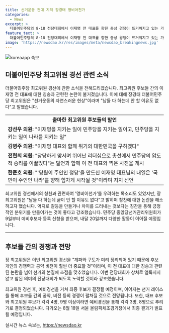 ```yaml
---
title: 선거운동 전대 지적 장경태 명비어천가
categories:
  - News
excerpt: >
  더불어민주당의 8·18 전당대회에서 이재명 전 대표를 향한 충성 경쟁이 뜨거워지고 있는 가운데, 후보들의 칭송으로 채워진 출사표가 논란이 되고 있다. 이에 대해 장경태 더불어민주당 최고위원은 선거운동의 자연스러운 현상이라며 이는 선거 전략상 필요한 부분이라고 설명했다. 그는 또한 후보들 간의 공약, 비전 등의 경쟁이 예비경선을 통해 전개될 것으로 예상했다. 이 전 대표의 사퇴 후 대표직 연임 도전 결심이 날이 갈수록 굳어지고 있는 상황이다.
feature_text: >
  더불어민주당의 8·18 전당대회에서 이재명 전 대표를 향한 충성 경쟁이 뜨거워지고 있는 가운데, 후보들의 칭송으로 채워진 출사표가 논란이 되고 있다. 이에 대해 장경태 더불어민주당 최고위원은 선거운동의 자연스러운 현상이라며 이는 선거 전략상 필요한 부분이라고 설명했다. 그는 또한 후보들 간의 공약, 비전 등의 경쟁이 예비경선을 통해 전개될 것으로 예상했다. 이 전 대표의 사퇴 후 대표직 연임 도전 결심이 날이 갈수록 굳어지고 있는 상황이다.
image: 'https://newsdao.kr/res/images/meta/newsdao_breakingnews.jpg'
---
```


<p><img src="https://newsdao.kr/res/images/meta/newsdao_breakingnews.jpg" alt="koreaapp 속보" /></p>

<h2 data-ke-size="size26">더불어민주당 최고위원 경선 관련 소식</h2>

<p data-ke-size="size16">더불어민주당 최고위원 경선에 관한 소식을 전해드리겠습니다. 최고위원 후보들 간의 이재명 전 대표에 대한 칭송과 관련한 논란이 불거졌습니다. 이에 대해 장경태 더불어민주당 최고위원은 "선거운동의 자연스러운 현상"이라며 "남들 다 하는데 안 할 이유도 없다"고 말했습니다.</p>

<table>
    <tr>
        <td style="text-align: center; height: 17px;"><b>출마한 최고위원 후보들의 발언</b></td>
    </tr>
    <tr>
        <td><b>강선우 의원:</b> "이재명을 지키는 일이 민주당을 지키는 일이고, 민주당을 지키는 일이 나라를 지키는 일"</td>
    </tr>
    <tr>
        <td><b>김병주 의원:</b> "이재명 대표와 함께 위기의 대한민국을 구하겠다"</td>
    </tr>
    <tr>
        <td><b>전현희 의원:</b> "당당하게 맞서며 뛰어난 리더십으로 총선에서 민주당의 압도적 승리를 이끌었다"는 발언과 함께 이 전 대표와 찍은 사진을 게시</td>
    </tr>
    <tr>
        <td><b>한준호 의원:</b> "'당원이 주인인 정당'을 만드신 이재명 대표님의 내일은 '국민이 주인인 나라'를 향해 힘차게 시작될 것"이라며 지지 선언</td>
    </tr>
</table>

<p data-ke-size="size16">최고위원 경선에서의 칭찬과 관련하여 '명비어천가'를 우려하는 목소리도 있었지만, 장 최고위원은 "남들 다 하는데 굳이 안 할 이유도 없다"고 밝히며 칭찬에 대한 논란을 해소하고자 했습니다. 억지로 갈등을 만들거나 차이를 드러내는 것보다는 칭찬을 통해 긍정적인 분위기를 만들어가는 것이 좋다고 강조했습니다. 민주당 중앙당선거관리위원회가 9일부터 예비후보자 등록 신청을 받으며, 내달 20일까지 다양한 활동이 이어질 예정입니다.</p>

<hr>

<h2 data-ke-size="size26">후보들 간의 경쟁과 전망</h2>

<p data-ke-size="size16">장 최고위원은 이번 최고위원 경선을 "계파와 구도가 미리 정리되어 있기 때문에 후보 개인의 경쟁력과 공약 비전이 훨씬 더 중요할 것"이라며, 이 전 대표에 대한 칭송과 관련된 논란을 넘어 선거의 본질에 초점을 맞추었습니다. 이번 전당대회가 상처로 얼룩지지 않고 참된 의미의 전당대회가 되도록 노력할 것이라 강조했습니다.</p>

<p data-ke-size="size16">최고위원 경선 후, 예비경선을 거쳐 최종 후보가 결정될 예정이며, 이어지는 선거 레이스를 통해 후보들 간의 공약, 비전 등의 경쟁이 펼쳐질 것으로 전망됩니다. 또한, 대표 후보와 최고위원 후보가 각각 4명, 9명 이상이라면 예비경선을 통해 각각 3명, 8명으로 추리기로 결정되었습니다. 다가오는 8월 18일 서울 올림픽체조경기장에서 최종 결과가 발표될 예정입니다.</p>
실시간 뉴스 속보는, <a href="https://newsdao.kr" rel="dofollow">https://newsdao.kr</a>


